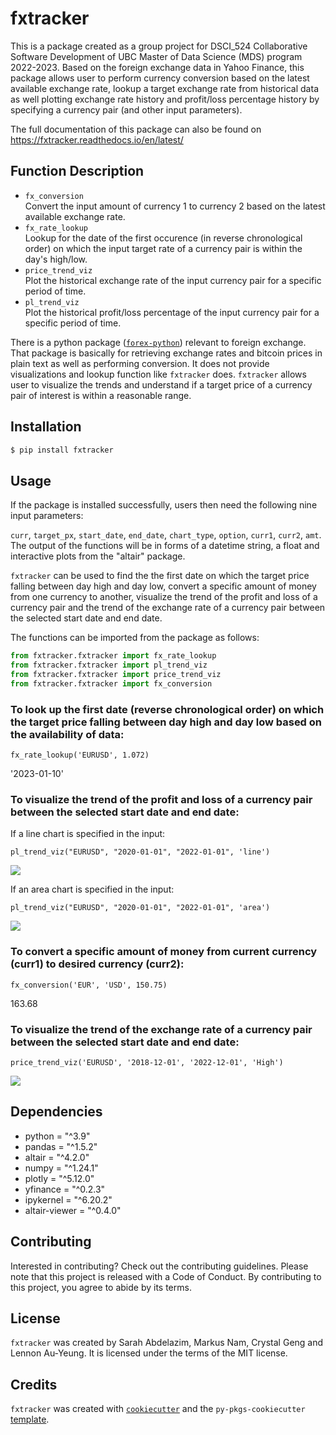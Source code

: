 # fxtracker

This is a package created as a group project for DSCI_524 Collaborative Software Development of UBC Master of Data Science (MDS) program 2022-2023. Based on the foreign exchange data in Yahoo Finance, this package allows user to perform currency conversion based on the latest available exchange rate, lookup a target exchange rate from historical data as well plotting exchange rate history and profit/loss percentage history by specifying a currency pair (and other input parameters).

The full documentation of this package can also be found on <https://fxtracker.readthedocs.io/en/latest/>

## Function Description

-   `fx_conversion` <br> Convert the input amount of currency 1 to currency 2 based on the latest available exchange rate.
-   `fx_rate_lookup` <br> Lookup for the date of the first occurence (in reverse chronological order) on which the input target rate of a currency pair is within the day's high/low.
-   `price_trend_viz` <br> Plot the historical exchange rate of the input currency pair for a specific period of time.
-   `pl_trend_viz` <br> Plot the historical profit/loss percentage of the input currency pair for a specific period of time.

There is a python package ([`forex-python`](https://pypi.org/project/forex-python/)) relevant to foreign exchange. That package is basically for retrieving exchange rates and bitcoin prices in plain text as well as performing conversion. It does not provide visualizations and lookup function like `fxtracker` does. `fxtracker` allows user to visualize the trends and understand if a target price of a currency pair of interest is within a reasonable range.

## Installation

``` bash
$ pip install fxtracker
```

## Usage

If the package is installed successfully, users then need the following nine input parameters:

`curr`, `target_px`, `start_date`, `end_date`, `chart_type`, `option`, `curr1`, `curr2`, `amt`. The output of the functions will be in forms of a datetime string, a float and interactive plots from the "altair" package.

`fxtracker` can be used to find the the first date on which the target price falling between day high and day low, convert a specific amount of money from one currency to another, visualize the trend of the profit and loss of a currency pair and the trend of the exchange rate of a currency pair between the selected start date and end date.

The functions can be imported from the package as follows:

``` python
from fxtracker.fxtracker import fx_rate_lookup
from fxtracker.fxtracker import pl_trend_viz
from fxtracker.fxtracker import price_trend_viz
from fxtracker.fxtracker import fx_conversion
```

### To look up the first date (reverse chronological order) on which the target price falling between day high and day low based on the availability of data:

    fx_rate_lookup('EURUSD', 1.072)

'2023-01-10'

### To visualize the trend of the profit and loss of a currency pair between the selected start date and end date:

If a line chart is specified in the input:

    pl_trend_viz("EURUSD", "2020-01-01", "2022-01-01", 'line')

![](https://user-images.githubusercontent.com/112665905/215251530-8a3cf86f-6854-47b5-b7b4-2ff214e88217.png)

If an area chart is specified in the input:

    pl_trend_viz("EURUSD", "2020-01-01", "2022-01-01", 'area')

![](https://user-images.githubusercontent.com/112665905/215251527-3381d5de-c776-4b5f-9777-c687b287f089.png)

### To convert a specific amount of money from current currency (curr1) to desired currency (curr2):

    fx_conversion('EUR', 'USD', 150.75)

163.68

### To visualize the trend of the exchange rate of a currency pair between the selected start date and end date:

    price_trend_viz('EURUSD', '2018-12-01', '2022-12-01', 'High')

![](https://user-images.githubusercontent.com/112665905/215251534-3d452198-23bc-4b42-885c-d76a5ca68f25.png)

## Dependencies

-   python = "\^3.9"
-   pandas = "\^1.5.2"
-   altair = "\^4.2.0"
-   numpy = "\^1.24.1"
-   plotly = "\^5.12.0"
-   yfinance = "\^0.2.3"
-   ipykernel = "\^6.20.2"
-   altair-viewer = "\^0.4.0"

## Contributing

Interested in contributing? Check out the contributing guidelines. Please note that this project is released with a Code of Conduct. By contributing to this project, you agree to abide by its terms.

## License

`fxtracker` was created by Sarah Abdelazim, Markus Nam, Crystal Geng and Lennon Au-Yeung. It is licensed under the terms of the MIT license.

## Credits

`fxtracker` was created with [`cookiecutter`](https://cookiecutter.readthedocs.io/en/latest/) and the `py-pkgs-cookiecutter` [template](https://github.com/py-pkgs/py-pkgs-cookiecutter).
